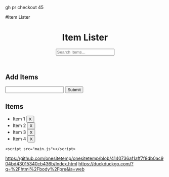 gh pr checkout 45

<!DOCTYPE html>
<html lang="en">
  <head>
    <meta charset="UTF-8" />
    <meta name="viewport" content="width=device-width, initial-scale=1.0" />
    <meta http-equiv="X-UA-Compatible" content="ie=edge" />
    <link
      rel="stylesheet"
      href="https://maxcdn.bootstrapcdn.com/bootstrap/4.0.0-beta/css/bootstrap.min.css"
      integrity="sha384-/Y6pD6FV/Vv2HJnA6t+vslU6fwYXjCFtcEpHbNJ0lyAFsXTsjBbfaDjzALeQsN6M"
      crossorigin="anonymous"
    />
    #Item Lister
  </head>
  <body>
    <header id="main-header" class="bg-success text-white p-4 mb-3">
      <div class="container">
        <div class="row">
          <div class="col-md-6">
            <h1 id="header-title">Item Lister</h1>
          </div>
          <div class="col-md-6 align-self-center">
            <input
              type="text"
              class="form-control"
              id="filter"
              placeholder="Search Items..."
            />
          </div>
        </div>
      </div>
    </header>
    <div class="container">
      <div id="main" class="card card-body">
        <h2 class="title">Add Items</h2>
        <form id="addForm" class="form-inline mb-3">
          <input type="text" class="form-control mr-2" id="item" />
          <input type="submit" class="btn btn-dark" value="Submit" />
        </form>
        <h2 class="title">Items</h2>
        <ul id="items" class="list-group">
          <li class="list-group-item">
            Item 1
            <button class="btn btn-danger btn-sm float-right delete">X</button>
          </li>
          <li class="list-group-item">
            Item 2
            <button class="btn btn-danger btn-sm float-right delete">X</button>
          </li>
          <li class="list-group-item">
            Item 3
            <button class="btn btn-danger btn-sm float-right delete">X</button>
          </li>
          <li class="list-group-item">
            Item 4
            <button class="btn btn-danger btn-sm float-right delete">X</button>
          </li>
        </ul>
      </div>
    </div>

    <script src="main.js"></script>
  </body>
</html>

<!---
onesitetemp/onesitetemp is a ✨ special ✨ repository because its `README.md` (this file) appears on your GitHub profile.
You can click the Preview link to take a look at your changes.
--->
https://github.com/onesitetemp/onesitetemp/blob/4140736af1aff7f8db0ac904bd43015340cb436b/Index.html
https://duckduckgo.com/?q=%2Fhtml%2Fbody%2Fpre&ia=web
